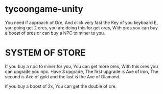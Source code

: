 # tycoongame-unity

You need if approach of Ore, And click very fast the Key of you keyboard E, you going get 2 ores, you are doing this for get ores, With ores you can buy a boost of ores or can buy a NPC to miner to you.  

# SYSTEM OF STORE
If you buy a npc to miner for you, You can get more ores, With this ores you can upgrade you npc. Have 3 upgrade, The first upgrade is Axe of iron, The second is Axe of gold and the last is the Axe of Diamond.  

if you buy a boost of 2x, You can get the double of ore.
